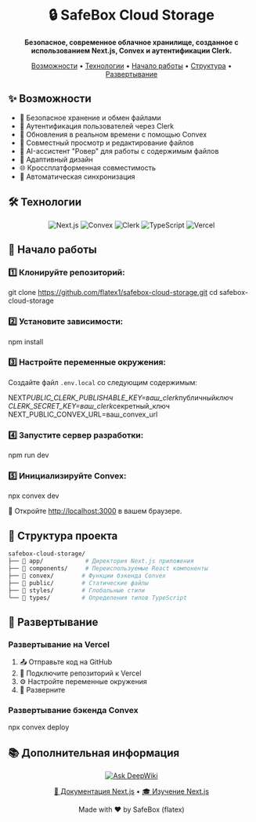<div align="center">
  <h1>🔒 SafeBox Cloud Storage</h1>
  <p>
    <strong>Безопасное, современное облачное хранилище, созданное с использованием Next.js, Convex и аутентификации Clerk.</strong>
  </p>
  <p>
    <a href="#возможности">Возможности</a> •
    <a href="#технологии">Технологии</a> •
    <a href="#начало-работы">Начало работы</a> •
    <a href="#структура-проекта">Структура</a> •
    <a href="#развертывание">Развертывание</a>
  </p>
</div>

## ✨ Возможности

- 🔐 Безопасное хранение и обмен файлами
- 👥 Аутентификация пользователей через Clerk
- 🚀 Обновления в реальном времени с помощью Convex
- 👀 Совместный просмотр и редактирование файлов
- 🤖 AI-ассистент "Ровер" для работы с содержимым файлов
- 📱 Адаптивный дизайн
- 🌐 Кроссплатформенная совместимость
- 🔄 Автоматическая синхронизация

## 🛠️ Технологии

<p align="center">
  <img src="https://img.shields.io/badge/Next.js-black?style=for-the-badge&logo=next.js&logoColor=white" alt="Next.js" />
  <img src="https://img.shields.io/badge/Convex-FF6B6B?style=for-the-badge&logo=data:image/png;base64,..." alt="Convex" />
  <img src="https://img.shields.io/badge/Clerk-4B4B4B?style=for-the-badge&logo=clerk&logoColor=white" alt="Clerk" />
  <img src="https://img.shields.io/badge/TypeScript-007ACC?style=for-the-badge&logo=typescript&logoColor=white" alt="TypeScript" />
  <img src="https://img.shields.io/badge/Vercel-000000?style=for-the-badge&logo=vercel&logoColor=white" alt="Vercel" />
</p>

## 🚀 Начало работы

### 1️⃣ Клонируйте репозиторий:

git clone https://github.com/flatex1/safebox-cloud-storage.git
cd safebox-cloud-storage

### 2️⃣ Установите зависимости:

npm install

### 3️⃣ Настройте переменные окружения:

Создайте файл `.env.local` со следующим содержимым:

NEXT*PUBLIC_CLERK_PUBLISHABLE_KEY=ваш_clerk*публичный*ключ
CLERK_SECRET_KEY=ваш_clerk*секретный_ключ
NEXT_PUBLIC_CONVEX_URL=ваш_convex_url

### 4️⃣ Запустите сервер разработки:

npm run dev

### 5️⃣ Инициализируйте Convex:

npx convex dev

📝 Откройте [http://localhost:3000](http://localhost:3000) в вашем браузере.

## 📁 Структура проекта

```bash
safebox-cloud-storage/
├── 📂 app/            # Директория Next.js приложения
├── 📂 components/     # Переиспользуемые React компоненты
├── 📂 convex/        # Функции бэкенда Convex
├── 📂 public/        # Статические файлы
├── 📂 styles/        # Глобальные стили
└── 📂 types/         # Определения типов TypeScript
```

## 🚀 Развертывание

### Развертывание на Vercel

1. 📤 Отправьте код на GitHub
2. 🔗 Подключите репозиторий к Vercel
3. ⚙️ Настройте переменные окружения
4. 🚀 Разверните

### Развертывание бэкенда Convex

npx convex deploy

## 📚 Дополнительная информация
<div align="center">
 <a href="https://deepwiki.com/flatex1/safebox-cloud-storage"><img src="https://deepwiki.com/badge.svg" alt="Ask DeepWiki"></a>
</div>

<p align="center">
  <a href="https://nextjs.org/docs">📖 Документация Next.js</a> •
  <a href="https://nextjs.org/learn">🎓 Изучение Next.js</a>
</p>

<div align="center">
  <p>Made with ❤️ by SafeBox (flatex)</p>
</div>
